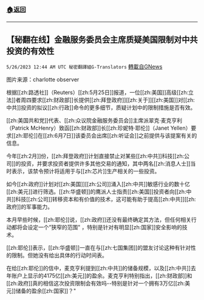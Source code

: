 ###  [:house:返回](README.md)
---


## 【秘翻在线】金融服务委员会主席质疑美国限制对中共投资的有效性
`5/26/2023 12:44 AM UTC 秘密翻譯組G-Translators` [轉載自GNews](https://gnews.org/articles/1331859)

         

图片来源：charlotte observer

根据[[zh:路透社]]（Reuters）[[zh:5月25日]]报道，一位[[zh:美国]]高级[[zh:立法]]者周四要求[[zh:财政部]]长提供[[zh:拜登政府]][[zh:关于]][[zh:美国]]对[[zh:中共]]投资的拟议[[zh:行政]]命令的更多细节，质疑计划中的限制措施是否有效。

[[zh:美国共和党]]代表、[[zh:众议院金融服务委员会]]主席派翠克·麦克亨利（Patrick McHenry）致函[[zh:财政部]]长[[zh:珍妮特·耶伦]]（Janet Yellen）要求[[zh:耶伦]]在[[zh:6月7日]]该委员会出席[[zh:听证会]]之前提供与该提案有关的信息。

今年[[zh:2月]]份，[[zh:拜登政府]]计划直接禁止对某些[[zh:中共]]科技[[zh:公司]]的投资，并要求投资者提供许多其他交易的通知，其中两名[[zh:消息人士]]当时表示，该禁令预计将适用于与[[zh:芯片]]生产相关的一些投资。

如今[[zh:政府]]计划对[[zh:美国]][[zh:公司]]涌入[[zh:中共]]敏感行业的数十亿[[zh:美元]]进行筛选。[[zh:华盛顿]]的鹰派人士指责[[zh:美国]]投资者向[[zh:中共]]科技[[zh:公司]]转移资本和有价值的技术，这可能有助于提高[[zh:中共]][[zh:政府]]的军事能力。

本月早些时候，[[zh:耶伦]]说，[[zh:政府]]还没有最终确定其方法，但任何相关行动都将会设定一个”狭窄的范围" ，特别是针对有明显[[zh:国家]]安全影响的技术。

[[zh:耶伦]]表示，[[zh:华盛顿]]一直在与[[zh:七国集团]]的盟友讨论这种有针对性的限制。但她没有给出具体的行动时间表。

在给[[zh:耶伦]]的信中，麦克亨利提到[[zh:中共]]的储备规模，以及[[zh:中共]]去年账户上显示的4175亿[[zh:美元]]的盈余。麦克亨利特别指出，[[zh:财政部]]和[[zh:政府]]真的相信这次投资限制会有效吗\--特别是针对一个拥有3万亿[[zh:美元]]储备的盈余[[zh:国家]]？"
